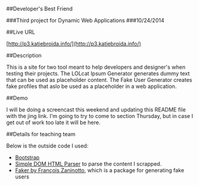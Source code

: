 ##Developer's Best Friend

###Third project for Dynamic Web Applications
###10/24/2014

##Live URL

[http://p3.katiebroida.info/](http://p3.katiebroida.info/)

##Description

This is a site for two tool meant to help developers and designer's when testing their projects. The LOLcat Ipsum Generator generates dummy text that can be used as placeholder content. The Fake User Generator creates fake profiles that aslo be used as a placeholder in a web application.

##Demo

I will be doing a screencast this weekend and updating this README file with the jing link. I'm going to try to come to section Thursday, but in case I get out of work too late it will be here.

##Details for teaching team

Below is the outside code I used:
* [Bootstrap](http://getbootstrap.com/)
* [Simple DOM HTML Parser](http://simplehtmldom.sourceforge.net/) to parse the content I scrapped.
* [Faker by François Zaninotto](https://packagist.org/packages/fzaninotto/faker), which is a package for generating fake users